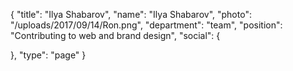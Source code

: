 {
  "title": "Ilya Shabarov",
  "name": "Ilya Shabarov",
  "photo": "/uploads/2017/09/14/Ron.png",
  "department": "team",
  "position": "Contributing to web and brand design",
  "social": {
    
  },
  "type": "page"
}
